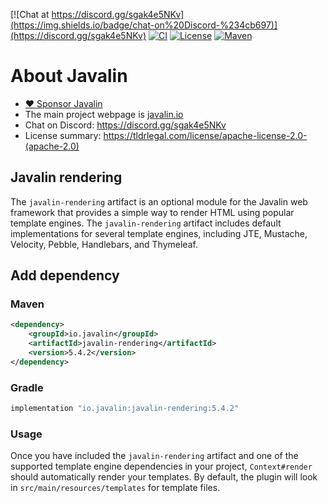 [![Chat at https://discord.gg/sgak4e5NKv](https://img.shields.io/badge/chat-on%20Discord-%234cb697)](https://discord.gg/sgak4e5NKv)
[![CI](https://github.com/javalin/javalin-rendering/workflows/Test%20all%20JDKs%20on%20all%20OSes/badge.svg)](https://github.com/javalin/javalin-rendering/actions)
[![License](https://img.shields.io/badge/License-Apache%202.0-blue.svg)](https://opensource.org/licenses/Apache-2.0)
[![Maven](https://img.shields.io/maven-central/v/io.javalin/javalin.svg)](https://search.maven.org/#search%7Cgav%7C1%7Cg%3A%22io.javalin%22%20AND%20a%3A%22javalin%22)

# About Javalin

* [:heart: Sponsor Javalin](https://github.com/sponsors/tipsy)
* The main project webpage is [javalin.io](https://javalin.io)
* Chat on Discord: https://discord.gg/sgak4e5NKv
* License summary: https://tldrlegal.com/license/apache-license-2.0-(apache-2.0)

## Javalin rendering

The `javalin-rendering` artifact is an optional module for the Javalin web framework that provides a simple way to render HTML using popular template engines. The `javalin-rendering` artifact includes default implementations for several template engines, including JTE, Mustache, Velocity, Pebble, Handlebars, and Thymeleaf.

## Add dependency

### Maven

```xml
<dependency>
    <groupId>io.javalin</groupId>
    <artifactId>javalin-rendering</artifactId>
    <version>5.4.2</version>
</dependency>
```

### Gradle

```groovy
implementation "io.javalin:javalin-rendering:5.4.2"
```

### Usage
Once you have included the `javalin-rendering` artifact and one of the supported template engine dependencies in your project, `Context#render` should automatically  render your templates. By default, the plugin will look in `src/main/resources/templates` for template files.
